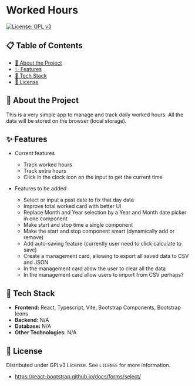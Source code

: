 # Worked Hours

[![License: GPL v3](https://img.shields.io/badge/License-GPLv3-blue.svg)](https://www.gnu.org/licenses/gpl-3.0)

## 📋 Table of Contents

- [📝 About the Project](#-about-the-project)
- [✨ Features](#-features)
- [🚀 Tech Stack](#-tech-stack)
- [📄 License](#-license)

## 📝 About the Project

This is a very simple app to manage and track daily worked hours. All the data will be stored
on the browser (local storage). 

## ✨ Features

- Current features
  - Track worked hours
  - Track extra hours
  - Click in the clock icon on the input to get the current time

- Features to be added
  - Select or input a past date to fix that day data
  - Improve total worked card with better UI
  - Replace Month and Year selection by a Year and Month date picker in one component
  - Make start and stop time a single component
  - Make the start and stop component smart (dynamically add or remove)
  - Add auto-saving feature (currently user need to click calculate to save)
  - Create a management card, allowing to export all saved data to CSV and JSON
  - In the management card allow the user to clear all the data
  - In the management card allow users to import from CSV perhaps?

## 🚀 Tech Stack

- **Frontend:** React, Typescript, Vite, Bootstrap Components, Bootstrap Icons
- **Backend:** N/A
- **Database:** N/A
- **Other Technologies:** N/A

## 📄 License

Distributed under GPLv3 License. See `LICENSE` for more information.

- https://react-bootstrap.github.io/docs/forms/select/
